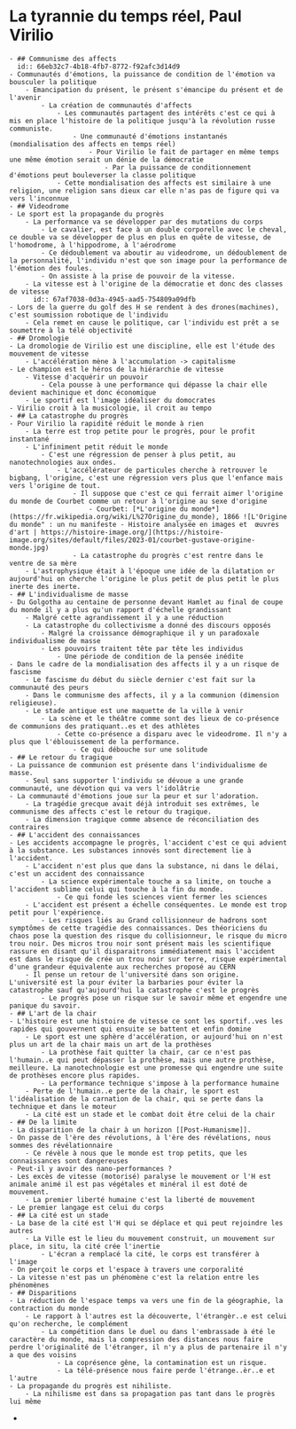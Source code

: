 # La tyrannie du temps réel, Paul Virilio
	- ## Communisme des affects
	  id:: 66eb32c7-4b18-4fb7-8772-f92afc3d14d9
	- Communautés d'émotions, la puissance de condition de l'émotion va bousculer la politique
		- Emancipation du présent, le présent s'émancipe du présent et de l'avenir
			- La création de communautés d'affects
				- Les communautés partagent des intérêts c'est ce qui à mis en place l'histoire de la politique jusqu'à la révolution russe communiste.
					- Une communauté d'émotions instantanés (mondialisation des affects en temps réel)
						- Pour Virilio le fait de partager en même temps une même émotion serait un dénie de la démocratie
							- Par la puissance de conditionnement d'émotions peut bouleverser la classe politique
				- Cette mondialisation des affects est similaire à une religion, une religion sans dieux car elle n'as pas de figure qui va vers l'inconnue
	- ## Videodrome
	- Le sport est la propagande du progrès
		- La performance va se développer par des mutations du corps
			- Le cavalier, est face à un double corporelle avec le cheval, ce double va se développer de plus en plus en quête de vitesse, de l'homodrome, à l'hippodrome, à l'aérodrome
			- Ce dédoublement va aboutir au videodrome, un dédoublement de la personnalité, l'individu n'est que son image pour la performance de l'émotion des foules.
			- On assiste à la prise de pouvoir de la vitesse.
		- La vitesse est à l'origine de la démocratie et donc des classes de vitesse
		  id:: 67af7038-0d3a-4945-aad5-754809a09dfb
	- Lors de la guerre du golf des H se rendent à des drones(machines), c'est soumission robotique de l'individu
		- Cela remet en cause le politique, car l'individu est prêt a se soumettre à la télé objectivité
	- ## Dromologie
	- La dromologie de Virilio est une discipline, elle est l'étude des mouvement de vitesse
		- L'accélération mène à l'accumulation -> capitalisme
	- Le champion est le héros de la hiérarchie de vitesse
		- Vitesse d'acquérir un pouvoir
			- Cela pousse à une performance qui dépasse la chair elle devient machinique et donc économique
		- Le sportif est l'image idéaliser du domocrates
	- Virilio croit à la musicologie, il croit au tempo
	- ## La catastrophe du progrès
	- Pour Virilio la rapidité réduit le monde à rien
		- La terre est trop petite pour le progrès, pour le profit instantané
		- L'infiniment petit réduit le monde
			- C'est une régression de penser à plus petit, au nanotechnologies aux ondes.
				- L'accélérateur de particules cherche à retrouver le bigbang, l'origine, c'est une régression vers plus que l'enfance mais vers l'origine de tout.
					- Il suppose que c'est ce qui ferrait aimer l'origine du monde de Courbet comme un retour à l'origine au sexe d'origine
						- Courbet: [*L'origine du monde*](https://fr.wikipedia.org/wiki/L%27Origine_du_monde), 1866 ![L'Origine du monde" : un nu manifeste - Histoire analysée en images et  œuvres d'art | https://histoire-image.org/](https://histoire-image.org/sites/default/files/2023-01/courbet-gustave-origine-monde.jpg)
					- La catastrophe du progrès c'est rentre dans le ventre de sa mère
		- L'astrophysique était à l'époque une idée de la dilatation or aujourd'hui on cherche l'origine le plus petit de plus petit le plus inerte des inerte.
	- ## L'individualisme de masse
	- Du Golgotha au centaine de personne devant Hamlet au final de coupe du monde il y a plus qu'un rapport d'échelle grandissant
		- Malgré cette agrandissement il y a une réduction
		- La catastrophe du collectivisme a donné des discours opposés
			- Malgré la croissance démographique il y un paradoxale individualisme de masse
			- Les pouvoirs traitent tête par tête les individus
				- Une période de condition de la pensée inédite
	- Dans le cadre de la mondialisation des affects il y a un risque de fascisme
		- Le fascisme du début du siècle dernier c'est fait sur la communauté des peurs
		- Dans le communisme des affects, il y a la communion (dimension religieuse).
		- Le stade antique est une maquette de la ville à venir
			- La scène et le théâtre comme sont des lieux de co-présence de communions des pratiquant..es et des athlètes
				- Cette co-présence a disparu avec le videodrome. Il n'y a plus que l'éblouissement de la performance.
					- Ce qui débouche sur une solitude
	- ## Le retour du tragique
	- La puissance de communion est présente dans l'individualisme de masse.
		- Seul sans supporter l'individu se dévoue a une grande communauté, une dévotion qui va vers l'idolâtrie
	- La communauté d'émotions joue sur la peur et sur l'adoration.
		- La tragédie grecque avait déjà introduit ses extrêmes, le communisme des affects c'est le retour du tragique.
		- La dimension tragique comme absence de réconciliation des contraires
	- ## L'accident des connaissances
	- Les accidents accompagne le progrès, l'accident c'est ce qui advient à la substance. Les substances innovés sont directement lie à l'accident.
		- L'accident n'est plus que dans la substance, ni dans le délai, c'est un accident des connaissance
			- La science expérimentale touche a sa limite, on touche a l'accident sublime celui qui touche à la fin du monde.
				- Ce qui fonde les sciences vient fermer les sciences
		- L'accident est présent a échelle conséquentes. Le monde est trop petit pour l'expérience.
			- Les risques liés au Grand collisionneur de hadrons sont symptômes de cette tragédie des connaissances. Des théoriciens du chaos pose la question des risque du collisionneur, le risque du micro trou noir. Des micros trou noir sont présent mais les scientifique rassure en disant qu'il disparaitrons immédiatement mais l'accident est dans le risque de crée un trou noir sur terre, risque expérimental d'une grandeur équivalente aux recherches proposé au CERN
		- Il pense un retour de l'université dans son origine. L'université est la pour éviter la barbaries pour éviter la catastrophe sauf qu'aujourd'hui la catastrophe c'est le progrès
			- Le progrès pose un risque sur le savoir même et engendre une panique du savoir.
	- ## L'art de la chair
	- L'histoire est une histoire de vitesse ce sont les sportif..ves les rapides qui gouvernent qui ensuite se battent et enfin domine
		- Le sport est une sphère d'accélération, or aujourd'hui on n'est plus un art de la chair mais un art de la prothèses
			- La prothèse fait quitter la chair, car ce n'est pas l'humain..e qui peut dépasser la prothèse, mais une autre prothèse, meilleure. La nanotechnologie est une promesse qui engendre une suite de prothèses encore plus rapides.
			- La performance technique s'impose à la performance humaine
		- Perte de l'humain..e perte de la chair, le sport est l'idéalisation de la carnation de la chair, qui se perte dans la technique et dans le moteur
		- La cité est un stade et le combat doit être celui de la chair
	- ## De la limite
	- La disparition de la chair à un horizon [[Post-Humanisme]].
	- On passe de l'ère des révolutions, à l'ère des révélations, nous sommes des révélationnaire
		- Ce révèle à nous que le monde est trop petits, que les connaissances sont dangereuses
	- Peut-il y avoir des nano-performances ?
	- Les excès de vitesse (motorisé) paralyse le mouvement or l'H est animale animé il est pas végétales et minéral il est doté de mouvement.
		- La premier liberté humaine c'est la liberté de mouvement
	- Le premier langage est celui du corps
	- ## La cité est un stade
	- La base de la cité est l'H qui se déplace et qui peut rejoindre les autres
		- La Ville est le lieu du mouvement construit, un mouvement sur place, in situ, la cité crée l'inertie
			- L'écran a remplacé la cité, le corps est transférer à l'image
	- On perçoit le corps et l'espace à travers une corporalité
	- La vitesse n'est pas un phénomène c'est la relation entre les phénomènes
	- ## Disparitions
	- La réduction de l'espace temps va vers une fin de la géographie, la contraction du monde
		- Le rapport à l'autres est la découverte, l'étrangèr..e est celui qu'on recherche, le complément
			- La compétition dans le duel ou dans l'embrassade à été le caractère du monde, mais la compression des distances nous faire perdre l'originalité de l'étranger, il n'y a plus de partenaire il n'y a que des voisins
				- La coprésence gêne, la contamination est un risque.
				- La télé-présence nous faire perde l'étrange..èr..e et l'autre
	- La propagande du progrès est nihiliste.
		- La nihilisme est dans sa propagation pas tant dans le progrès lui même
-